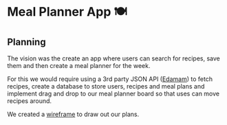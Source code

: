 # Meal Planner App :plate_with_cutlery:
<!-- Insert link here -->

## Planning 

The vision was the create an app where users can search for recipes, save them and then create a meal planner for the week. 

For this we would require using a 3rd party JSON API ([Edamam](https://www.edamam.com/)) to fetch recipes, create a database to store users, recipes and meal plans and implement drag and drop to our meal planner board so that uses can move recipes around. 

We created a [wireframe](https://whimsical.com/seir63-meal-planner-app-NqDdWC24RS4W12V1d8fYeM) to draw out our plans. 

<!-- Insert screenshot of wireframe here -->

